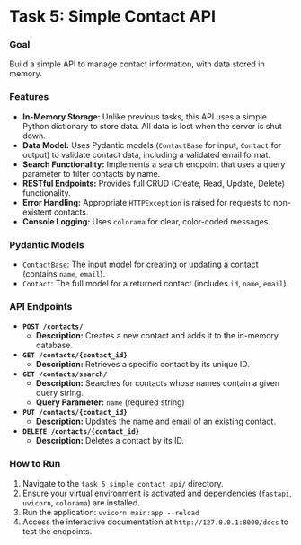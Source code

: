 # Task 5: Simple Contact API

### Goal
Build a simple API to manage contact information, with data stored in memory.

### Features
- **In-Memory Storage:** Unlike previous tasks, this API uses a simple Python dictionary to store data. All data is lost when the server is shut down.
- **Data Model:** Uses Pydantic models (`ContactBase` for input, `Contact` for output) to validate contact data, including a validated email format.
- **Search Functionality:** Implements a search endpoint that uses a query parameter to filter contacts by name.
- **RESTful Endpoints:** Provides full CRUD (Create, Read, Update, Delete) functionality.
- **Error Handling:** Appropriate `HTTPException` is raised for requests to non-existent contacts.
- **Console Logging:** Uses `colorama` for clear, color-coded messages.

### Pydantic Models
- `ContactBase`: The input model for creating or updating a contact (contains `name`, `email`).
- `Contact`: The full model for a returned contact (includes `id`, `name`, `email`).

### API Endpoints
- **`POST /contacts/`**
  - **Description:** Creates a new contact and adds it to the in-memory database.
- **`GET /contacts/{contact_id}`**
  - **Description:** Retrieves a specific contact by its unique ID.
- **`GET /contacts/search/`**
  - **Description:** Searches for contacts whose names contain a given query string.
  - **Query Parameter:** `name` (required string)
- **`PUT /contacts/{contact_id}`**
  - **Description:** Updates the name and email of an existing contact.
- **`DELETE /contacts/{contact_id}`**
  - **Description:** Deletes a contact by its ID.

### How to Run
1. Navigate to the `task_5_simple_contact_api/` directory.
2. Ensure your virtual environment is activated and dependencies (`fastapi`, `uvicorn`, `colorama`) are installed.
3. Run the application: `uvicorn main:app --reload`
4. Access the interactive documentation at `http://127.0.0.1:8000/docs` to test the endpoints.
